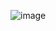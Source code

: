 ![image](https://github.com/enzious/fuzion-verita/assets/4645608/39697778-a4a4-43e3-93da-4050c63e9e6c)
